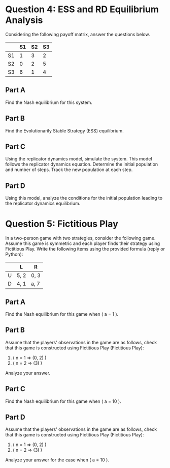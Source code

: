 # Question 4: ESS and RD Equilibrium Analysis 

Considering the following payoff matrix, answer the questions below.

|   | S1  | S2  | S3  |
|---|-----|-----|-----|
| S1| 1   | 3   | 2   |
| S2| 0   | 2   | 5   |
| S3| 6   | 1   | 4   |

## Part A

Find the Nash equilibrium for this system.

## Part B

Find the Evolutionarily Stable Strategy (ESS) equilibrium.

## Part C

Using the replicator dynamics model, simulate the system. This model follows the replicator dynamics equation. Determine the initial population and number of steps. Track the new population at each step.

## Part D

Using this model, analyze the conditions for the initial population leading to the replicator dynamics equilibrium.


# Question 5: Fictitious Play 

In a two-person game with two strategies, consider the following game. Assume this game is symmetric and each player finds their strategy using Fictitious Play. Write the following items using the provided formula (reply or Python):

|   | L   | R   |
|---|-----|-----|
| U | 5, 2| 0, 3|
| D | 4, 1| a, 7|

## Part A

Find the Nash equilibrium for this game when \( a = 1 \).

## Part B

Assume that the players' observations in the game are as follows, check that this game is constructed using Fictitious Play (Fictitious Play):

1. \( n = 1 => (0, 2) \)
2. \( n = 2 => (3) \)

Analyze your answer.

## Part C

Find the Nash equilibrium for this game when \( a = 10 \).

## Part D

Assume that the players' observations in the game are as follows, check that this game is constructed using Fictitious Play (Fictitious Play):

1. \( n = 1 => (0, 2) \)
2. \( n = 2 => (3) \)

Analyze your answer for the case when \( a = 10 \).
